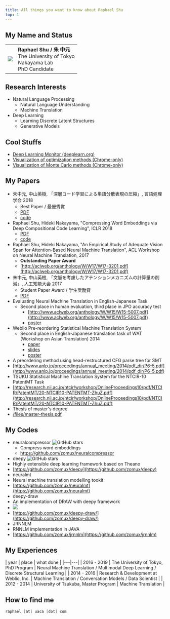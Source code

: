 ```yaml
---
title: All things you want to know about Raphael Shu
top: 1
---
```


## My Name and Status
| | |
|---|:---|
|  ![](http://www.nlab.ci.i.u-tokyo.ac.jp/image/face_shu.jpg) | **Raphael Shu / 朱 中元** <br/> The University of Tokyo <br/> Nakayama Lab <br/> PhD Candidate|




## Research Interests

* Natural Language Processing
    * Natural Language Understanding
    * Machine Translation
* Deep Learning
    * Learning Discrete Latent Structures 
    * Generative Models

## Cool Stuffs

* [Deep Learning Monitor (deeplearn.org)](https://deeplearn.org)
* [Visualization of optimization methods (Chrome-only)](static/visualize_optimization.html)
* [Visualization of Monte Carlo methods (Chrome-only)](static/markov_chain_monte_carlo.html)

## My Papers

- 朱中元, 中山英樹, 「深層コード学習による単語分散表現の圧縮」, 言語処理学会 2018
    - Best Paper / 最優秀賞
    - [PDF](http://www.anlp.jp/proceedings/annual_meeting/2018/pdf_dir/C6-1.pdf)
    - [code](https://github.com/zomux/neuralcompressor)
- Raphael Shu, Hideki Nakayama, "Compressing Word Embeddings via Deep Compositional Code Learning", ICLR 2018
    - [PDF](https://openreview.net/pdf?id=BJRZzFlRb)
    -  [code](https://github.com/zomux/neuralcompressor)
- Raphael Shu, Hideki Nakayama, "An Empirical Study of Adequate Vision Span for Attention-Based Neural Machine Translation", ACL Workshop on Neural Machine Translation, 2017
    - **Outstanding Paper Award**
    - [http://aclweb.org/anthology/W/W17/W17-3201.pdf](http://aclweb.org/anthology/W/W17/W17-3201.pdf)
- 朱中元, 中山英樹, 「文脈を考慮したアテンションメカニズムの計算量の削減」, 人工知能大会 2017
    - Student Paper Award / 学生奨励賞
    - [PDF](https://kaigi.org/jsai/webprogram/2017/pdf/1085.pdf)
- Evaluating Neural Machine Translation in English-Japanese Task
	- Second place in human evaluation, third place in JPO accuracy test
		- [http://www.aclweb.org/anthology/W/W15/W15-5007.pdf](http://www.aclweb.org/anthology/W/W15/W15-5007.pdf)
		- [poster](http://www.aclweb.org/anthology/attachments/W/W15/W15-5007.Poster.pdf)
- Weblio Pre-reordering Statistical Machine Translation System
	- Second place in English-Japanese translation task of WAT (Workshop on Asian Translation) 2014
		- [paper](/WAT2014/wat2014.paper.shu.pdf)
		- [slides](/WAT2014/wat2014.slides.shu.pdf)
		- [poster](/WAT2014/wat2014.poster.shu.pdf)
- A preordering method using head-restructured CFG parse tree for SMT
 - [http://www.anlp.jp/proceedings/annual_meeting/2014/pdf_dir/P6-5.pdf](http://www.anlp.jp/proceedings/annual_meeting/2014/pdf_dir/P6-5.pdf)
- TSUKU Statistical Machine Translation System for the NTCIR-10 PatentMT Task
 - [http://research.nii.ac.jp/ntcir/workshop/OnlineProceedings10/pdf/NTCIR/PatentMT/20-NTCIR10-PATENTMT-ZhuZ.pdf](http://research.nii.ac.jp/ntcir/workshop/OnlineProceedings10/pdf/NTCIR/PatentMT/20-NTCIR10-PATENTMT-ZhuZ.pdf)
- Thesis of master's degree
 - [/files/master-thesis.pdf](/files/master-thesis.pdf)

## My Codes

- neuralcompressor ![GitHub stars](https://img.shields.io/github/stars/zomux/neuralcompressor.svg)
    - Compress word embeddings
    - https://github.com/zomux/neuralcompressor
- deepy ![GitHub stars](https://img.shields.io/github/stars/zomux/deepy.svg)
 - Highly extensible deep learning framework based on Theano 
 - [https://github.com/zomux/deepy](https://github.com/zomux/deepy)
- neuralmt
 - Neural machine translation modelling tookit
 - [https://github.com/zomux/neuralmt](https://github.com/zomux/neuralmt)
- deepy-draw
 - An implementation of DRAW with deepy framework
 - ![](https://github.com/zomux/deepy-draw/raw/master/plots/mnist-animation.gif)
 - [https://github.com/zomux/deepy-draw/](https://github.com/zomux/deepy-draw/)
- JRNNLM
 - RNNLM implementation in JAVA
 - [https://github.com/zomux/jrnnlm](https://github.com/zomux/jrnnlm)

## My Experiences

| year | place | what done |
|---|---|
| 2016 - 2019 | The University of Tokyo, PhD Program  | Neural Machine Translation / Multimodal Deep Learning / Discrete Structural Learning |
| 2014 - 2016 | Research & Development at Weblio, Inc.  | Machine Translation / Conversation Models / Data Scientist |
| 2012 - 2014 | University of Tsukuba, Master Program  | Machine Translation |

## How to find me

```go
raphael [at] uaca [dot] com
```


